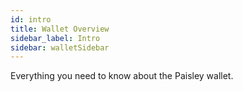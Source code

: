 ```yaml
---
id: intro
title: Wallet Overview
sidebar_label: Intro
sidebar: walletSidebar
---
```


Everything you need to know about the Paisley wallet.
